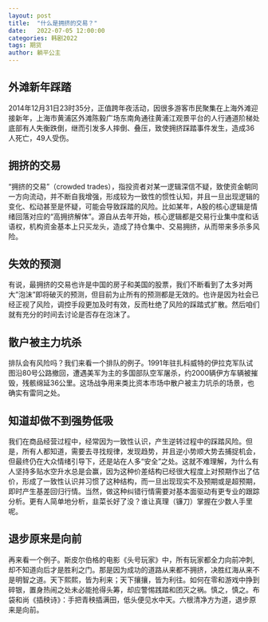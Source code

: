 ```yaml
---
layout: post
title:  "什么是拥挤的交易？"
date:   2022-07-05 12:00:00
categories: 韩剧2022
tags: 期货
author: 躺平公主
---
```


## 外滩新年踩踏
2014年12月31日23时35分，正值跨年夜活动，因很多游客市民聚集在上海外滩迎接新年，上海市黄浦区外滩陈毅广场东南角通往黄浦江观景平台的人行通道阶梯处底部有人失衡跌倒，继而引发多人摔倒、叠压，致使拥挤踩踏事件发生，造成36人死亡，49人受伤。
## 拥挤的交易
“拥挤的交易”（crowded trades），指投资者对某一逻辑深信不疑，致使资金朝同一方向流动，并不断自我增强，形成较为一致性的惯性认知，并且一旦出现逻辑的变化、松动甚至是怀疑，可能会导致踩踏的风险。比如某年，A股的核心逻辑是情绪回落对应的“高拥挤解体”。源自从去年开始，核心逻辑都是交易行业集中度和话语权，机构资金基本上只买龙头，造成了持仓集中、交易拥挤，从而带来多杀多风险。
## 失效的预测
有说，最拥挤的交易也许是中国的房子和美国的股票，我们不断看到了太多对两大”泡沫”即将破灭的预测，但目前为止所有的预测都是无效的。也许是因为社会已经正视了风险，调控手段更加及时有效，反而杜绝了风险的踩踏式扩散。然后咱们就有充分的时间去讨论是否存在泡沫了。
## 散户被主力坑杀
排队会有风险吗？我们来看一个排队的例子。1991年驻扎科威特的伊拉克军队试图沿80号公路撤回，遭遇美军为主的多国部队空军屠杀，约2000辆伊方车辆被摧毁，残骸绵延36公里。这场战争用来类比资本市场中散户被主力坑杀的场景，也确实有雷同之处。
## 知道却做不到强势低吸
我们在商品经营过程中，经常因为一致性认识，产生逆转过程中的踩踏风险。但是，所有人都知道，需要去寻找规律，发现趋势，并且逆小势顺大势去捕捉机会，但最终仍在大众情绪引导下，还是站在人多“安全”之处。这就不难理解，为什么有人坚持多贴水空升水总是会赢，因为这种价差结构已经很大程度上对预期作出了估价，形成了一致性认识并习惯了这种结构，而一旦出现现实不及预期或是超预期，即时产生基差回归行情。当然，做这种纠错行情需要对基本面驱动有更专业的跟踪分析。更有人简单地分析，韭菜长好了没？谁让真理（镰刀）掌握在少数人手里呢。
## 退步原来是向前
再来看一个例子。斯皮尔伯格的电影《头号玩家》中，所有玩家都全力向前冲刺, 却不知道向后才是胜利之门。那是因为成功的道路从来都不拥挤，决胜红海从来不是明智之道。天下熙熙，皆为利来；天下攘攘，皆为利往。如何在零和游戏中挣到碎银，置身热闹之处未必能抢得头筹，却应警惕践踏和团灭之祸。慎之，慎之。布袋和尚《插秧诗》：手把青秧插满田，低头便见水中天。六根清净方为道，退步原来是向前。
